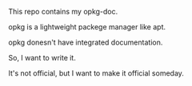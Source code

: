 This repo contains my opkg-doc.

opkg is a lightweight packege manager like apt.

opkg donesn't have integrated documentation.

So, I want to write it.

It's not official, but I want to make it official someday.
